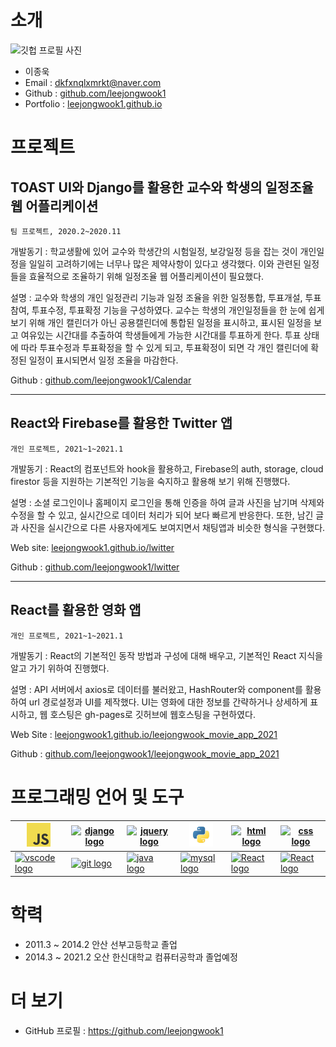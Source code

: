 # 소개

<img alt="깃헙 프로필 사진" src="https://avatars3.githubusercontent.com/u/60126161?s=460&u=40c18949d64936abf9d648742d696517fc48e390&v=4" width="200">

* 이종욱
* Email : dkfxnqlxmrkt@naver.com
* Github : [github.com/leejongwook1](https://github.com/leejongwook1)
* Portfolio : [leejongwook1.github.io](https://leejongwook1.github.io/)



# 프로젝트
## TOAST UI와 Django를 활용한 교수와 학생의 일정조율 웹 어플리케이션
`팀 프로젝트, 2020.2~2020.11`

개발동기 : 학교생활에 있어 교수와 학생간의 시험일정, 보강일정 등을 잡는 것이 개인일정을 일일히 고려하기에는 너무나 많은 제약사항이 있다고 생각했다. 이와 관련된 일정들을 효율적으로 조율하기 위해 일정조율 웹 어플리케이션이 필요했다.

설명 : 교수와 학생의 개인 일정관리 기능과 일정 조율을 위한 일정통합, 투표개설, 투표참여, 투표수정, 투표확정 기능을 구성하였다. 교수는 학생의 개인일정들을 한 눈에 쉽게 보기 위해 개인 캘린더가 아닌 공용캘린더에 통합된 일정을 표시하고, 표시된 일정을 보고 여유있는 시간대를 추출하여 학생들에게 가능한 시간대를 투표하게 한다. 투표 상태에 따라 투표수정과 투표확정을 할 수 있게 되고, 투표확정이 되면 각 개인 캘린더에 확정된 일정이 표시되면서 일정 조율을 마감한다.
       
Github : [github.com/leejongwook1/Calendar](https://github.com/leejongwook1/Calendar)

---

## React와 Firebase를 활용한 Twitter 앱
`개인 프로젝트, 2021~1~2021.1`

개발동기 : React의 컴포넌트와 hook을 활용하고, Firebase의 auth, storage, cloud firestor 등을 지원하는 기본적인 기능을 숙지하고 활용해 보기 위해 진행했다.

설명 : 소셜 로그인이나 홈페이지 로그인을 통해 인증을 하여 글과 사진을 남기며 삭제와 수정을 할 수 있고, 실시간으로 데이터 처리가 되어 보다 빠르게 반응한다. 또한, 남긴 글과 사진을 실시간으로 다른 사용자에게도 보여지면서 채팅앱과 비슷한 형식을 구현했다.

Web site: [leejongwook1.github.io/lwitter](https://leejongwook1.github.io/lwitter/#/)

Github : [github.com/leejongwook1/lwitter](https://github.com/leejongwook1/lwitter)

---

## React를 활용한 영화 앱
`개인 프로젝트, 2021~1~2021.1`

개발동기 : React의 기본적인 동작 방법과 구성에 대해 배우고, 기본적인 React 지식을 알고 가기 위하여 진행했다.

설명 : API 서버에서 axios로 데이터를 불러왔고, HashRouter와 component를 활용하여 url 경로설정과 UI를 제작했다. UI는 영화에 대한 정보를 간략하거나 상세하게 표시하고, 웹 호스팅은 gh-pages로 깃허브에 웹호스팅을 구현하였다.

Web Site : [leejongwook1.github.io/leejongwook_movie_app_2021](https://leejongwook1.github.io/leejongwook_movie_app_2021/#/)

Github : [github.com/leejongwook1/leejongwook_movie_app_2021](https://github.com/leejongwook1/leejongwook_movie_app_2021)


# 프로그래밍 언어 및 도구

| [<img src="https://raw.githubusercontent.com/github/explore/80688e429a7d4ef2fca1e82350fe8e3517d3494d/topics/javascript/javascript.png" alt="js logo" width="38">](https://developer.mozilla.org/en-US/docs/Web/JavaScript)  | [<img src="https://www.vectorlogo.zone/logos/djangoproject/djangoproject-ar21.svg" alt="django logo" width="38">](https://www.djangoproject.com/)  | [<img src="https://t1.daumcdn.net/cfile/tistory/237F6F3E581953CA2F" alt="jquery logo" width="38">](https://jquery.com/)  |  [<img src="https://raw.githubusercontent.com/github/explore/80688e429a7d4ef2fca1e82350fe8e3517d3494d/topics/python/python.png" alt="python logo" width="38">](https://www.python.org/) |  [<img src="https://cdn.svgporn.com/logos/html-5.svg" alt="html logo" width="38">](https://developer.mozilla.org/ko/docs/Web/HTML/HTML5) | [<img src="https://cdn.svgporn.com/logos/css-3.svg" alt="css logo" width="38">](https://www.w3.org/Style/CSS/Overview.en.html)  |
|---|---|---|---|---|---|
| [<img src="https://cdn.svgporn.com/logos/visual-studio-code.svg" alt="vscode logo" width="38">](https://code.visualstudio.com/)  | [<img src="https://cdn.svgporn.com/logos/git-icon.svg" alt="git logo" width="38">](https://git-scm.com/)  | [<img src="https://www.vectorlogo.zone/logos/java/java-ar21.svg" alt="java logo" width="38">](https://www.oracle.com/kr/java/)  |  [<img src="https://www.vectorlogo.zone/logos/mysql/mysql-ar21.svg" alt="mysql logo" width="38">](https://www.mysql.com/) | [<img src="https://images.velog.io/images/jkzombie/post/6b46b754-d1c5-4975-b9da-e798d94258e7/1200px-React-icon.svg.png" alt="React logo" width="38">](https://ko.reactjs.org/) | [<img src="https://blog.kakaocdn.net/dn/oKBfJ/btraoChNOBB/KCcHJ6RVkjegFAJksSAq6k/img.png" alt="React logo" width="38">](https://spring.io/)


# 학력
- 2011.3 ~ 2014.2 안산 선부고등학교 졸업
- 2014.3 ~ 2021.2 오산 한신대학교 컴퓨터공학과 졸업예정


# 더 보기
- GitHub 프로필 : https://github.com/leejongwook1
